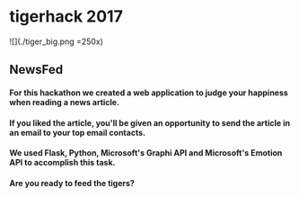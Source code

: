 # tigerhack 2017
![](./tiger_big.png =250x)
## NewsFed
#### For this hackathon we created a web application to judge your happiness when reading a news article.  
#### If you liked the article, you'll be given an opportunity to send the article in an email to your top email contacts.
#### We used Flask, Python, Microsoft's Graphi API and Microsoft's Emotion API to accomplish this task.
#### Are you ready to feed the tigers?
